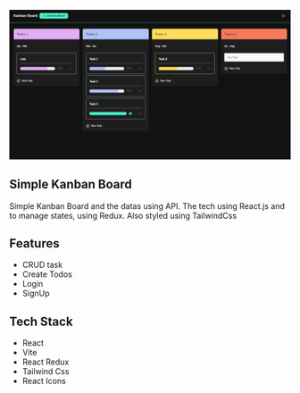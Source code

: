 ![App Screenshot](/src/img/kanban.png)

## Simple Kanban Board

Simple Kanban Board and the datas using API. The tech using React.js and to manage states, using Redux. Also styled using TailwindCss

## Features

- CRUD task
- Create Todos
- Login
- SignUp

## Tech Stack

- React
- Vite
- React Redux
- Tailwind Css
- React Icons

